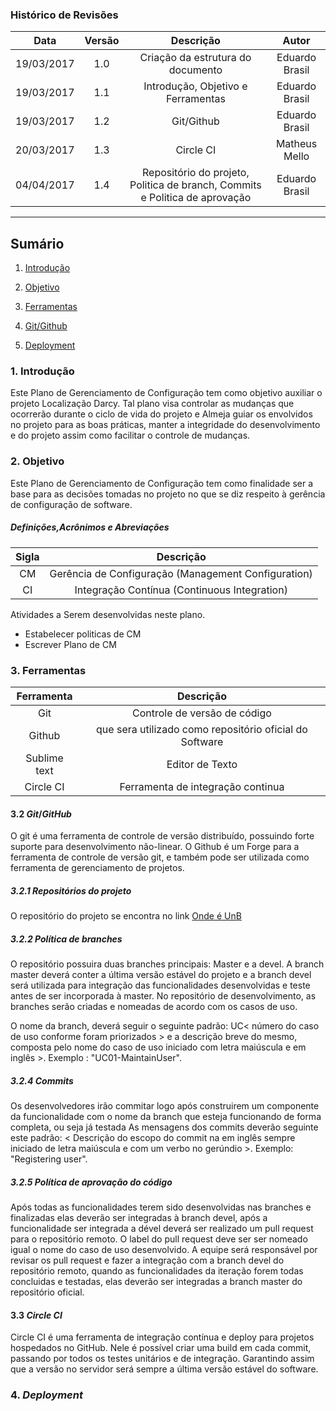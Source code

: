 ### Histórico de Revisões

| Data | Versão | Descrição | Autor |
|:----:|:------:|:---------:|:-----:|
|19/03/2017| 1.0 | Criação da estrutura do documento | Eduardo Brasil |
|19/03/2017| 1.1 | Introdução, Objetivo e Ferramentas | Eduardo Brasil |
|19/03/2017| 1.2 | Git/Github | Eduardo Brasil |
|20/03/2017| 1.3 | Circle CI | Matheus Mello |
|04/04/2017| 1.4 | Repositório do projeto, Politica de branch, Commits e Politica de aprovação| Eduardo Brasil |

***

## Sumário
1.   [Introdução](#1-introdução)

2.   [Objetivo](#2-objetivo)

3.   [Ferramentas](#3-Ferramentas)

4.   [Git/Github](#4-Git/Github)

5.   [Deployment](#5-Deployment)



### 1. Introdução

Este Plano de Gerenciamento de Configuração tem como objetivo auxiliar o projeto Localização Darcy. Tal plano visa controlar as mudanças que ocorrerão durante o ciclo de vida do projeto e Almeja guiar os envolvidos no projeto para as boas práticas, manter a integridade do desenvolvimento e do projeto assim como facilitar o controle de mudanças.

### 2. Objetivo

Este Plano de Gerenciamento de Configuração tem como finalidade ser a base para as decisões tomadas no projeto no que se diz respeito à gerência de configuração de software.

##### Definições,Acrônimos e Abreviações 

| Sigla | Descrição |
|:----:|:------:|
|CM|	Gerência de Configuração (Management Configuration)|
|CI|	Integração Contínua (Continuous Integration)|

Atividades a Serem desenvolvidas neste plano.

 * Estabelecer politicas de CM
 * Escrever Plano de CM

### 3. Ferramentas   

| Ferramenta | Descrição |
|:----:|:------:|
|Git|	Controle de versão de código|
|Github| que sera utilizado como repositório oficial do Software|
|Sublime text| 	Editor de Texto|
|Circle CI|	Ferramenta de integração continua|


#### 3.2 _Git_/_GitHub_  

O git é uma ferramenta de controle de versão distribuído, possuindo forte suporte para desenvolvimento não-linear.
O Github é um Forge para a ferramenta de controle de versão git, e também pode ser utilizada como ferramenta de gerenciamento de projetos.

##### 3.2.1 Repositórios do projeto

O repositório do projeto se encontra no link [Onde é UnB](https://github.com/fga-gpp-mds/2017.1-OndeE-UnB)

##### 3.2.2 Política de _branches_

O repositório possuira duas branches principais: Master e a devel. A branch master deverá conter a última versão estável do projeto e a branch devel será utilizada para integração das funcionalidades desenvolvidas e teste antes de ser incorporada à master.
No repositório de desenvolvimento, as branches serão criadas e nomeadas de acordo com os casos de uso.

O nome da branch, deverá seguir o seguinte padrão:
UC< número do caso de uso conforme foram priorizados > e a descrição breve do mesmo, composta pelo nome do caso de uso iniciado com letra maiúscula e em inglês >.
Exemplo : "UC01-MaintainUser".

##### 3.2.4 Commits

Os desenvolvedores irão commitar logo após construirem um componente da funcionalidade com o nome da branch que esteja funcionando de forma completa, ou seja já testada
As mensagens dos commits deverão seguinte este padrão: < Descrição do escopo do commit na em inglês sempre iniciado de letra maiúscula e com um verbo no gerúndio >. Exemplo: "Registering user".

##### 3.2.5 Política de aprovação do código

Após todas as funcionalidades terem sido desenvolvidas nas branches e finalizadas elas deverão ser integradas à branch devel, após a funcionalidade ser integrada a dével deverá ser realizado um pull request para o repositório remoto. O label do pull request deve ser ser nomeado igual o nome do caso de uso desenvolvido.
A equipe será responsável por revisar os pull request e fazer a integração com a branch devel do repositório remoto, quando as funcionalidades da iteração forem todas concluidas e testadas, elas deverão ser integradas a branch master do repositório oficial.


#### 3.3 _Circle CI_  

Circle CI é uma ferramenta de integração contínua e deploy para projetos hospedados no GitHub. Nele é possível criar uma build em cada commit, passando por todos os testes unitários e de integração. Garantindo assim que a versão no servidor será sempre a última versão estável do software.

### 4. _Deployment_  